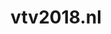 ---
layout: post
title:  "vtv2018.nl"
internal_url:  "/data/vtv2018.nl.html"
categories: dutchgov
---